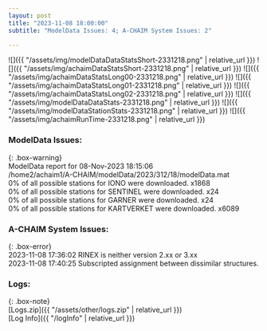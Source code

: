 ```yaml
---
layout: post
title: "2023-11-08 18:00:00"
subtitle: "ModelData Issues: 4; A-CHAIM System Issues: 2"

---
```


![]({{ "/assets/img/modelDataDataStatsShort-2331218.png" | relative_url }})
![]({{ "/assets/img/achaimDataStatsShort-2331218.png" | relative_url }})
![]({{ "/assets/img/achaimDataStatsLong00-2331218.png" | relative_url }})
![]({{ "/assets/img/achaimDataStatsLong01-2331218.png" | relative_url }})
![]({{ "/assets/img/achaimDataStatsLong02-2331218.png" | relative_url }})
![]({{ "/assets/img/modelDataDataStats-2331218.png" | relative_url }})
![]({{ "/assets/img/modelDataStationStats-2331218.png" | relative_url }})
![]({{ "/assets/img/achaimRunTime-2331218.png" | relative_url }})


### ModelData Issues:  
  
{: .box-warning}  
 ModelData report for 08-Nov-2023 18:15:06   
 /home2/achaim1/A-CHAIM/modelData/2023/312/18/modelData.mat   
 0% of all possible stations for IONO were downloaded. x1868   
 0% of all possible stations for SENTINEL were downloaded. x24   
 0% of all possible stations for GARNER were downloaded. x24   
 0% of all possible stations for KARTVERKET were downloaded. x6089   
  
### A-CHAIM System Issues:  
  
{: .box-error}  
2023-11-08 17:36:02 RINEX is neither version 2.xx or 3.xx  
2023-11-08 17:40:25 Subscripted assignment between dissimilar structures.  

### Logs:  
  
{: .box-note}  
[Logs.zip]({{ "/assets/other/logs.zip" | relative_url }})  
[Log Info]({{ "/logInfo" | relative_url }})  
